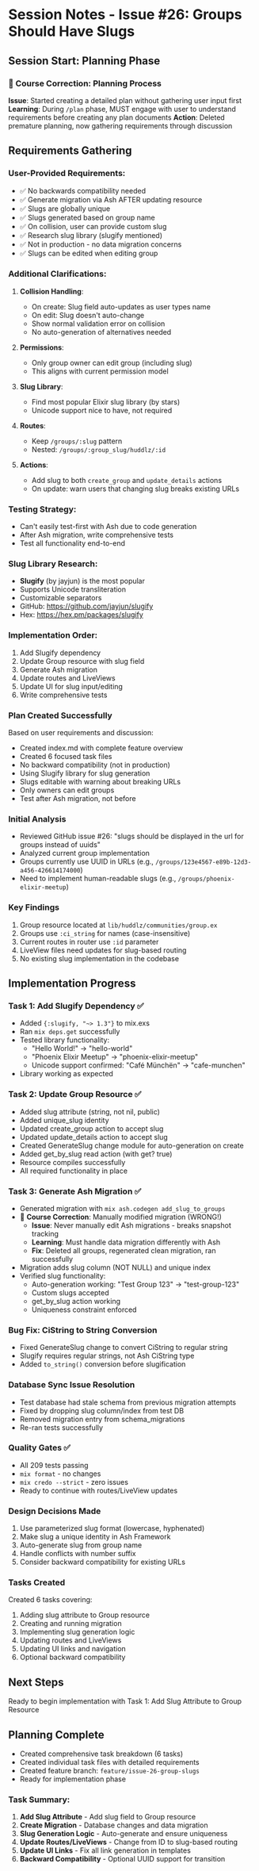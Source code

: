 # Session Notes - Issue #26: Groups Should Have Slugs

## Session Start: Planning Phase

### 🔄 Course Correction: Planning Process
**Issue**: Started creating a detailed plan without gathering user input first
**Learning**: During `/plan` phase, MUST engage with user to understand requirements before creating any plan documents
**Action**: Deleted premature planning, now gathering requirements through discussion

## Requirements Gathering

### User-Provided Requirements:
- ✅ No backwards compatibility needed
- ✅ Generate migration via Ash AFTER updating resource
- ✅ Slugs are globally unique
- ✅ Slugs generated based on group name
- ✅ On collision, user can provide custom slug
- ✅ Research slug library (slugify mentioned)
- ✅ Not in production - no data migration concerns
- ✅ Slugs can be edited when editing group

### Additional Clarifications:
1. **Collision Handling**:
   - On create: Slug field auto-updates as user types name
   - On edit: Slug doesn't auto-change
   - Show normal validation error on collision
   - No auto-generation of alternatives needed

2. **Permissions**:
   - Only group owner can edit group (including slug)
   - This aligns with current permission model

3. **Slug Library**:
   - Find most popular Elixir slug library (by stars)
   - Unicode support nice to have, not required

4. **Routes**:
   - Keep `/groups/:slug` pattern
   - Nested: `/groups/:group_slug/huddlz/:id`

5. **Actions**:
   - Add slug to both `create_group` and `update_details` actions
   - On update: warn users that changing slug breaks existing URLs

### Testing Strategy:
- Can't easily test-first with Ash due to code generation
- After Ash migration, write comprehensive tests
- Test all functionality end-to-end

### Slug Library Research:
- **Slugify** (by jayjun) is the most popular
- Supports Unicode transliteration
- Customizable separators
- GitHub: https://github.com/jayjun/slugify
- Hex: https://hex.pm/packages/slugify

### Implementation Order:
1. Add Slugify dependency
2. Update Group resource with slug field
3. Generate Ash migration
4. Update routes and LiveViews
5. Update UI for slug input/editing
6. Write comprehensive tests

### Plan Created Successfully
Based on user requirements and discussion:
- Created index.md with complete feature overview
- Created 6 focused task files
- No backward compatibility (not in production)
- Using Slugify library for slug generation
- Slugs editable with warning about breaking URLs
- Only owners can edit groups
- Test after Ash migration, not before

### Initial Analysis
- Reviewed GitHub issue #26: "slugs should be displayed in the url for groups instead of uuids"
- Analyzed current group implementation
- Groups currently use UUID in URLs (e.g., `/groups/123e4567-e89b-12d3-a456-426614174000`)
- Need to implement human-readable slugs (e.g., `/groups/phoenix-elixir-meetup`)

### Key Findings
1. Group resource located at `lib/huddlz/communities/group.ex`
2. Groups use `:ci_string` for names (case-insensitive)
3. Current routes in router use `:id` parameter
4. LiveView files need updates for slug-based routing
5. No existing slug implementation in the codebase

## Implementation Progress

### Task 1: Add Slugify Dependency ✅
- Added `{:slugify, "~> 1.3"}` to mix.exs
- Ran `mix deps.get` successfully
- Tested library functionality:
  - "Hello World!" → "hello-world"
  - "Phoenix Elixir Meetup" → "phoenix-elixir-meetup"
  - Unicode support confirmed: "Café Münchën" → "cafe-munchen"
- Library working as expected

### Task 2: Update Group Resource ✅
- Added slug attribute (string, not nil, public)
- Added unique_slug identity
- Updated create_group action to accept slug
- Updated update_details action to accept slug
- Created GenerateSlug change module for auto-generation on create
- Added get_by_slug read action (with get? true)
- Resource compiles successfully
- All required functionality in place

### Task 3: Generate Ash Migration ✅
- Generated migration with `mix ash.codegen add_slug_to_groups`
- 🔄 **Course Correction**: Manually modified migration (WRONG!)
  - **Issue**: Never manually edit Ash migrations - breaks snapshot tracking
  - **Learning**: Must handle data migration differently with Ash
  - **Fix**: Deleted all groups, regenerated clean migration, ran successfully
- Migration adds slug column (NOT NULL) and unique index
- Verified slug functionality:
  - Auto-generation working: "Test Group 123" → "test-group-123"
  - Custom slugs accepted
  - get_by_slug action working
  - Uniqueness constraint enforced

### Bug Fix: CiString to String Conversion
- Fixed GenerateSlug change to convert CiString to regular string
- Slugify requires regular strings, not Ash CiString type
- Added `to_string()` conversion before slugification

### Database Sync Issue Resolution
- Test database had stale schema from previous migration attempts
- Fixed by dropping slug column/index from test DB
- Removed migration entry from schema_migrations
- Re-ran tests successfully

### Quality Gates ✅
- All 209 tests passing
- `mix format` - no changes
- `mix credo --strict` - zero issues
- Ready to continue with routes/LiveView updates

### Design Decisions Made
1. Use parameterized slug format (lowercase, hyphenated)
2. Make slug a unique identity in Ash Framework
3. Auto-generate slug from group name
4. Handle conflicts with number suffix
5. Consider backward compatibility for existing URLs

### Tasks Created
Created 6 tasks covering:
1. Adding slug attribute to Group resource
2. Creating and running migration
3. Implementing slug generation logic
4. Updating routes and LiveViews
5. Updating UI links and navigation
6. Optional backward compatibility

## Next Steps
Ready to begin implementation with Task 1: Add Slug Attribute to Group Resource

## Planning Complete
- Created comprehensive task breakdown (6 tasks)
- Created individual task files with detailed requirements
- Created feature branch: `feature/issue-26-group-slugs`
- Ready for implementation phase

### Task Summary:
1. **Add Slug Attribute** - Add slug field to Group resource
2. **Create Migration** - Database changes and data migration
3. **Slug Generation Logic** - Auto-generate and ensure uniqueness
4. **Update Routes/LiveViews** - Change from ID to slug-based routing
5. **Update UI Links** - Fix all link generation in templates
6. **Backward Compatibility** - Optional UUID support for transition